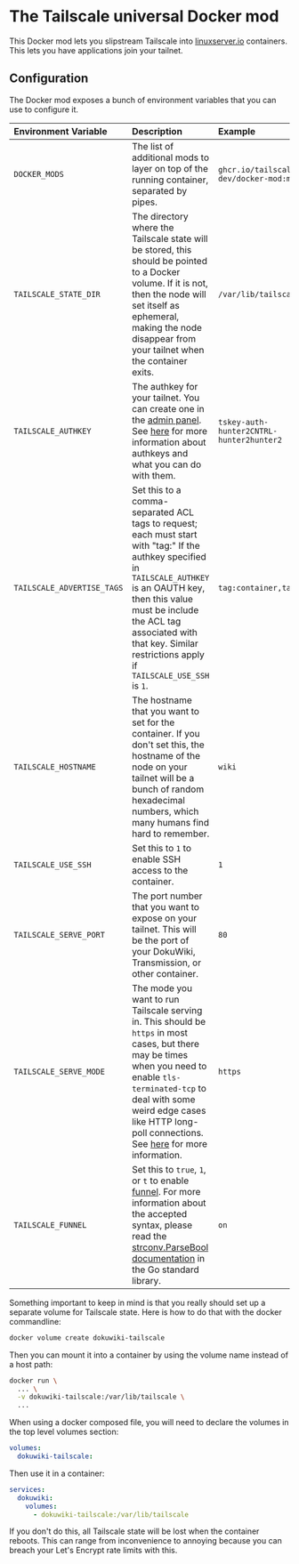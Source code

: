 # The Tailscale universal Docker mod

This Docker mod lets you slipstream Tailscale into
[linuxserver.io](https://linuxserver.io) containers. This lets you
have applications join your tailnet.

## Configuration

The Docker mod exposes a bunch of environment variables that you can
use to configure it.

| Environment Variable       | Description                                                                                                                                                                                                                                                                                                   | Example                                  |
| :------------------------- | :------------------------------------------------------------------------------------------------------------------------------------------------------------------------------------------------------------------------------------------------------------------------------------------------------------ | :--------------------------------------- |
| `DOCKER_MODS`              | The list of additional mods to layer on top of the running container, separated by pipes.                                                                                                                                                                                                                     | `ghcr.io/tailscale-dev/docker-mod:main`  |
| `TAILSCALE_STATE_DIR`      | The directory where the Tailscale state will be stored, this should be pointed to a Docker volume. If it is not, then the node will set itself as ephemeral, making the node disappear from your tailnet when the container exits.                                                                            | `/var/lib/tailscale`                     |
| `TAILSCALE_AUTHKEY`        | The authkey for your tailnet. You can create one in the [admin panel](https://login.tailscale.com/admin/settings/keys). See [here](https://tailscale.com/kb/1085/auth-keys/) for more information about authkeys and what you can do with them.                                                               | `tskey-auth-hunter2CNTRL-hunter2hunter2` |
| `TAILSCALE_ADVERTISE_TAGS` | Set this to a comma-separated ACL tags to request; each must start with "tag:" If the authkey specified in `TAILSCALE_AUTHKEY` is an OAUTH key, then this value must be include the ACL tag associated with that key. Similar restrictions apply if `TAILSCALE_USE_SSH` is `1`.                               | `tag:container,tag:ssh` |
| `TAILSCALE_HOSTNAME`       | The hostname that you want to set for the container. If you don't set this, the hostname of the node on your tailnet will be a bunch of random hexadecimal numbers, which many humans find hard to remember.                                                                                                  | `wiki`                                   |
| `TAILSCALE_USE_SSH`        | Set this to `1` to enable SSH access to the container.                                                                                                                                                                                                                                                        | `1`                                      |
| `TAILSCALE_SERVE_PORT`     | The port number that you want to expose on your tailnet. This will be the port of your DokuWiki, Transmission, or other container.                                                                                                                                                                            | `80`                                     |
| `TAILSCALE_SERVE_MODE`     | The mode you want to run Tailscale serving in. This should be `https` in most cases, but there may be times when you need to enable `tls-terminated-tcp` to deal with some weird edge cases like HTTP long-poll connections. See [here](https://tailscale.com/kb/1242/tailscale-serve/) for more information. | `https`                                  |
| `TAILSCALE_FUNNEL`         | Set this to `true`, `1`, or `t` to enable [funnel](https://tailscale.com/kb/1243/funnel/). For more information about the accepted syntax, please read the [strconv.ParseBool documentation](https://pkg.go.dev/strconv#ParseBool) in the Go standard library.                                                | `on`                                     |

Something important to keep in mind is that you really should set up a
separate volume for Tailscale state. Here is how to do that with the
docker commandline:

```sh
docker volume create dokuwiki-tailscale
```

Then you can mount it into a container by using the volume name
instead of a host path:

```bash
docker run \
  ... \
  -v dokuwiki-tailscale:/var/lib/tailscale \
  ...
```

When using a docker composed file, you will need to declare the
volumes in the top level volumes section:

```yaml
volumes:
  dokuwiki-tailscale:
```

Then use it in a container:

```yaml
services:
  dokuwiki:
    volumes:
      - dokuwiki-tailscale:/var/lib/tailscale
```

If you don't do this, all Tailscale state will be lost when the
container reboots. This can range from inconvenience to annoying
because you can breach your Let's Encrypt rate limits with this.
